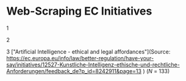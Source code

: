 # Web-Scraping EC Initiatives
1

2

3 ["Artificial Intelligence - ethical and legal affordances"](Source: https://ec.europa.eu/info/law/better-regulation/have-your-say/initiatives/12527-Kunstliche-Intelligenz-ethische-und-rechtliche-Anforderungen/feedback_de?p_id=8242911&page=13 ) (*N* = 133)


